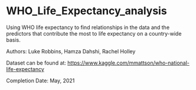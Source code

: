 # WHO_Life_Expectancy_analysis
Using WHO life expectancy to find relationships in the data and the predictors that contribute the most to life expectancy on a country-wide basis. 

Authors: 
Luke Robbins, Hamza Dahshi, Rachel Holley

Dataset can be found at: https://www.kaggle.com/mmattson/who-national-life-expectancy

Completion Date: May, 2021
